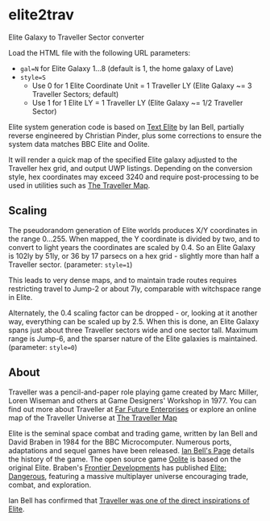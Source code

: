 # elite2trav
Elite Galaxy to Traveller Sector converter

Load the HTML file with the following URL parameters:

* `gal=N`    for Elite Galaxy 1...8 (default is 1, the home galaxy of Lave)
* `style=S`
  * Use 0 for 1 Elite Coordinate Unit = 1 Traveller LY (Elite Galaxy ~= 3 Traveller Sectors; default)
  * Use 1 for 1 Elite LY = 1 Traveller LY (Elite Galaxy ~= 1/2 Traveller Sector)

Elite system generation code is based on [Text
Elite](http://www.iancgbell.clara.net/elite/text/index.htm) by Ian
Bell, partially reverse engineered by Christian Pinder, plus some
corrections to ensure the system data matches BBC Elite and Oolite.

It will render a quick map of the specified Elite galaxy adjusted to
the Traveller hex grid, and output UWP listings. Depending on the
conversion style, hex coordinates may exceed 3240 and require
post-processing to be used in utilities such as [The Traveller
Map](http://travellermap.com).

## Scaling

The pseudorandom generation of Elite worlds produces X/Y coordinates
in the range 0...255. When mapped, the Y coordinate is divided by two,
and to convert to light years the coordinates are scaled by 0.4. So an
Elite Galaxy is 102ly by 51ly, or 36 by 17 parsecs on a hex grid -
slightly more than half a Traveller sector. (parameter: `style=1`)

This leads to very dense maps, and to maintain trade routes requires
restricting travel to Jump-2 or about 7ly, comparable with witchspace
range in Elite.

Alternately, the 0.4 scaling factor can be dropped - or, looking at it
another way, everything can be scaled up by 2.5. When this is done, an
Elite Galaxy spans just about three Traveller sectors wide and one
sector tall. Maximum range is Jump-6, and the sparser nature of the
Elite galaxies is maintained. (parameter: `style=0`)

## About

Traveller was a pencil-and-paper role playing game created by Marc
Miller, Loren Wiseman and others at Game Designers' Workshop in 1977.
You can find out more about Traveller at [Far Future
Enterprises](http://farfuture.net) or explore an online map of the
Traveller Universe at [The Traveller Map](http://travellermap.com)

Elite is the seminal space combat and trading game, written by Ian
Bell and David Braben in 1984 for the BBC Microcomputer. Numerous
ports, adaptations and sequel games have been released. [Ian Bell's
Page](http://www.iancgbell.clara.net/elite) details the history of the
game. The open source game [Oolite](http://www.oolite.org/) is based
on the original Elite. Braben's [Frontier
Developments](http://www.frontier.co.uk/) has published [Elite:
Dangerous](https://www.elitedangerous.com/), featuring a massive
multiplayer universe encouraging trade, combat, and exploration.

Ian Bell has confirmed that [Traveller was one of the direct
inspirations of Elite](http://www.konradlischka.info/2013/07/rpg/how-old-school-role-playing-influenced-elite/).

